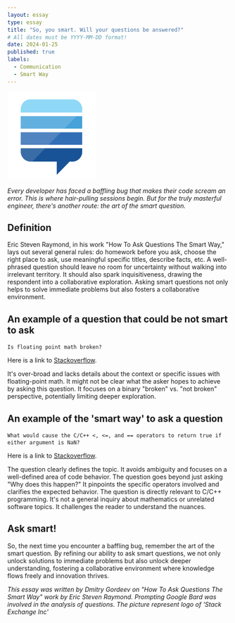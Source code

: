 ```yaml
---
layout: essay
type: essay
title: "So, you smart. Will your questions be answered?"
# All dates must be YYYY-MM-DD format!
date: 2024-01-25
published: true
labels:
  - Communication
  - Smart Way
---
```


<img width="200px" class="rounded float-start pe-4" src="../img/questions/stack.png">

*Every developer has faced a baffling bug that makes their code scream an error. This is where hair-pulling sessions begin. But for the truly masterful engineer, there's another route: the art of the smart question.*

## Definition
Eric Steven Raymond, in his work "How To Ask Questions The Smart Way," lays out several general rules: do homework before you ask, choose the right place to ask, use meaningful specific titles, describe facts, etc.
A well-phrased question should leave no room for uncertainty without walking into irrelevant territory. It should also spark inquisitiveness, drawing the respondent into a collaborative exploration.
Asking smart questions not only helps to solve immediate problems but also fosters a collaborative environment.

## An example of a question that could be not smart to ask
```
Is floating point math broken?
``` 
Here is a link to [Stackoverflow](https://stackoverflow.com/questions/28946999/caveat-floating-point).

It's over-broad and lacks details about the context or specific issues with floating-point math.
It might not be clear what the asker hopes to achieve by asking this question.
It focuses on a binary "broken" vs. "not broken" perspective, potentially limiting deeper exploration.

## An example of the 'smart way' to ask a question
```
What would cause the C/C++ <, <=, and == operators to return true if either argument is NaN?
```

Here is a link to [Stackoverflow](https://stackoverflow.com/questions/23641555/what-would-cause-the-c-c-and-operators-to-return-true-if-either-argu).

The question clearly defines the topic. It avoids ambiguity and focuses on a well-defined area of code behavior.
The question goes beyond just asking "Why does this happen?" It pinpoints the specific operators involved and clarifies the expected behavior. The question is directly relevant to C/C++ programming. It's not a general inquiry about mathematics or unrelated software topics. It challenges the reader to understand the nuances.

## Ask smart!
So, the next time you encounter a baffling bug, remember the art of the smart question.
By refining our ability to ask smart questions, we not only unlock solutions to immediate problems but also unlock deeper understanding, fostering a collaborative environment where knowledge flows freely and innovation thrives.

*This essay was written by Dmitry Gordeev on "How To Ask Questions The Smart Way" work by Eric Steven Raymond. Prompting Google Bard was involved in the analysis of questions. The picture represent logo of 'Stack Exchange Inc'*